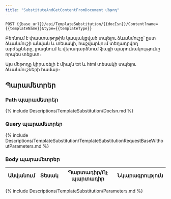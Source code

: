 ```yaml
---
title: "SubstituteAndGetContentFromDocument մեթոդ" 
---
```


```http
POST {{base_url}}/api/TemplateSubstitution/{{docIsn}}/Content?name={{templateName}}&type={{templateType}}
```

Բեռնում է փաստաթղթին կապակցված տպելու ձևանմուշը՝ ըստ ձևանմուշի անվան և տեսակի, հաշվարկում տեղադրվող արժեքները, լրացնում և վերադարձնում ֆայլի պարունակությունը որպես տեքստ։
 
Այս մեթոդը կիրառելի է միայն txt և html տեսակի տպելու ձևանմուշների համար։

## Պարամետրեր

### Path պարամետրեր

{% include Descriptions/TemplateSubstitution/DocIsn.md %}

### Query պարամետրեր

{% include Descriptions/TemplateSubstitution/TemplateSubstitutionRequestBaseWithoutParameters.md %}

### Body պարամետրեր

| Անվանում | Տեսակ | **Պարտադիր/Ոչ պարտադիր** | **Նկարագրություն** |
| --- | --- | --- | --- |
{% include Descriptions/TemplateSubstitution/Parameters.md %}
